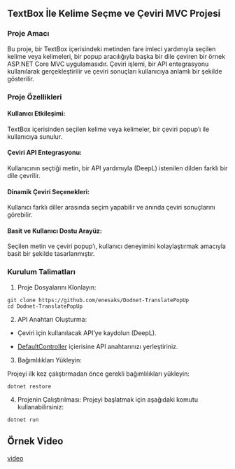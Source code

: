 ## TextBox İle Kelime Seçme ve Çeviri MVC Projesi
### Proje Amacı
Bu proje, bir TextBox içerisindeki metinden fare imleci yardımıyla seçilen kelime veya kelimeleri, bir popup aracılığıyla başka bir dile çeviren bir örnek ASP.NET Core MVC uygulamasıdır. Çeviri işlemi, bir API entegrasyonu kullanılarak gerçekleştirilir ve çeviri sonuçları kullanıcıya anlamlı bir şekilde gösterilir.

### Proje Özellikleri
#### Kullanıcı Etkileşimi: 
TextBox içerisinden seçilen kelime veya kelimeler, bir çeviri popup’ı ile kullanıcıya sunulur.
#### Çeviri API Entegrasyonu: 
Kullanıcının seçtiği metin, bir API yardımıyla (DeepL) istenilen dilden farklı bir dile çevrilir.
#### Dinamik Çeviri Seçenekleri: 
Kullanıcı farklı diller arasında seçim yapabilir ve anında çeviri sonuçlarını görebilir.
#### Basit ve Kullanıcı Dostu Arayüz: 
Seçilen metin ve çeviri popup’ı, kullanıcı deneyimini kolaylaştırmak amacıyla basit bir şekilde tasarlanmıştır.

### Kurulum Talimatları
1. Proje Dosyalarını Klonlayın:

```
git clone https://github.com/enesaks/Dodnet-TranslatePopUp 
cd Dodnet-TranslatePopUp
```

2. API Anahtarı Oluşturma:

* Çeviri için kullanılacak API’ye kaydolun (DeepL).

* [DefaultController](https://github.com/enesaks/Dodnet-TranslatePopUp/blob/main/TranslateApi/Controllers/DefaultController.cs#L21) içierisine API anahtarınızı yerleştiriniz.

3. Bağımlılıkları Yükleyin:

Projeyi ilk kez çalıştırmadan önce gerekli bağımlılıkları yükleyin:

```
dotnet restore
```
4. Projenin Çalıştırılması: 
Projeyi başlatmak için aşağıdaki komutu kullanabilirsiniz:

```
dotnet run
```

## Örnek Video 
[video](https://github.com/user-attachments/assets/e47566c7-bcbb-430a-b53a-282fa565b452
)




